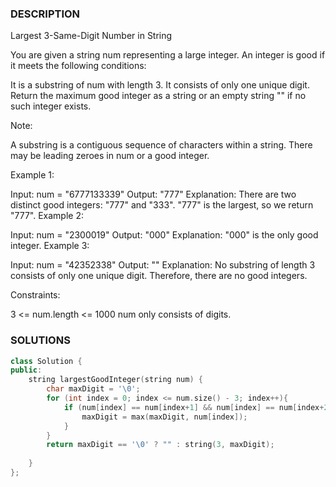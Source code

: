 ### DESCRIPTION

Largest 3-Same-Digit Number in String

You are given a string num representing a large integer. An integer is good if it meets the following conditions:

It is a substring of num with length 3.
It consists of only one unique digit.
Return the maximum good integer as a string or an empty string "" if no such integer exists.

Note:

A substring is a contiguous sequence of characters within a string.
There may be leading zeroes in num or a good integer.
 

Example 1:

Input: num = "6777133339"
Output: "777"
Explanation: There are two distinct good integers: "777" and "333".
"777" is the largest, so we return "777".
Example 2:

Input: num = "2300019"
Output: "000"
Explanation: "000" is the only good integer.
Example 3:

Input: num = "42352338"
Output: ""
Explanation: No substring of length 3 consists of only one unique digit. Therefore, there are no good integers.
 

Constraints:

3 <= num.length <= 1000
num only consists of digits.



### SOLUTIONS

```c++
class Solution {
public:
    string largestGoodInteger(string num) {
        char maxDigit = '\0';
        for (int index = 0; index <= num.size() - 3; index++){
            if (num[index] == num[index+1] && num[index] == num[index+2]){
                maxDigit = max(maxDigit, num[index]);
            }
        }
        return maxDigit == '\0' ? "" : string(3, maxDigit);
        
    }
};
```